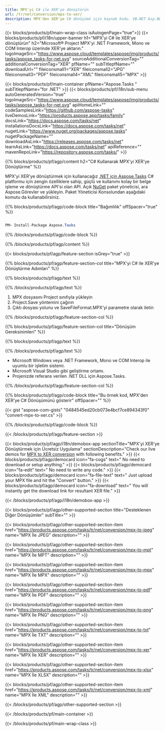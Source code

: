 ```yaml
---
title: MPX'yi C# ile XER'ye dönüştürün 
url: /tr/net/conversion/mpx-to-xer/ 
description: MPX'den XER'ye C# dönüşümü için kaynak kodu. VB.NET Asp.NET veya herhangi bir .NET tabanlı uygulama içinde toplu MPX dosyalarını XER'ye dönüştürmek için API örnek kodunu kullanın.
---
```


{{< blocks/products/pf/main-wrap-class isAutogenPage="true">}}
{{< blocks/products/pf/i18n/upper-banner h1="MPX'yi C# ile XER'ye dönüştürün" h2="Microsoft® Project MPX'yi .NET Framework, Mono ve COM Interop üzerinde XER'ye aktarın." logoImageSrc="https://www.aspose.cloud/templates/aspose/img/products/tasks/aspose_tasks-for-net.svg" sourceAdditionalConversionTag="" additionalConversionTag="XER" pfName="" subTitlepfName="" downloadUrl="" fileiconsmall1="XER" fileiconsmall2="JPG" fileiconsmall3="PDF" fileiconsmall4="XML" fileiconsmall5="MPX" >}}

{{< blocks/products/pf/main-container pfName="Aspose.Tasks " subTitlepfName="for .NET" >}}
{{< blocks/products/pf/i18n/sub-menu autoGeneratedVersion="true" logoImageSrc="https://www.aspose.cloud/templates/aspose/img/products/tasks/aspose_tasks-for-net.svg" apiHomeLink="" codeSamplesLink="https://github.com/aspose-tasks" liveDemosLink="https://products.aspose.app/tasks/family" docsLink="https://docs.aspose.com/tasks/net" installationsDocsLink="https://docs.aspose.com/tasks/net" nugetLink="https://www.nuget.org/packages/aspose.tasks" nugetPackageName="" downloadAsLink="https://releases.aspose.com/tasks/net" learnAsLink="https://docs.aspose.com/tasks/net" apiReference="" mavenRepoLink="https://repository.aspose.com/tasks/" >}}

{{% blocks/products/pf/agp/content h2="C# Kullanarak MPX'yi XER'ye Dönüştürme" %}}

MPX'yi XER'ye dönüştürmek için kullanacağız
 [.NET için Aspose.Tasks](https://products.aspose.com/tasks/net)
 C# platformu için zengin özelliklere sahip, güçlü ve kullanımı kolay bir belge işleme ve dönüştürme API'si olan API. Açık
 [NuGet](https://www.nuget.org/packages/aspose.tasks)
 paket yöneticisi, ara
 Aspose.Görevler
 ve yükleyin. Paket Yöneticisi Konsolundan aşağıdaki komutu da kullanabilirsiniz.

{{% blocks/products/pf/agp/code-block title="Bağımlılık" offSpacer="true" %}}

```cs

PM> Install-Package Aspose.Tasks

```

{{% /blocks/products/pf/agp/code-block %}}

{{% /blocks/products/pf/agp/content %}}

{{< blocks/products/pf/agp/feature-section isGrey="true" >}}

{{% blocks/products/pf/agp/feature-section-col title="MPX'yi C# ile XER'ye Dönüştürme Adımları" %}}

{{% blocks/products/pf/agp/text %}}

{{% /blocks/products/pf/agp/text %}}

1. MPX dosyasını Project sınıfıyla yükleyin
1. Project.Save yöntemini çağırın
1. Çıktı dosyası yolunu ve SaveFileFormat.MPX'yi parametre olarak iletin

{{% /blocks/products/pf/agp/feature-section-col %}}

{{% blocks/products/pf/agp/feature-section-col title="Dönüşüm Gereksinimleri" %}}

{{% blocks/products/pf/agp/text %}}

{{% /blocks/products/pf/agp/text %}}

- Microsoft Windows veya .NET Framework, Mono ve COM Interop ile uyumlu bir işletim sistemi.
- Microsoft Visual Studio gibi geliştirme ortamı.
- Projenizde referans verilen .NET DLL için Aspose.Tasks.

{{% /blocks/products/pf/agp/feature-section-col %}}

{{% blocks/products/pf/agp/code-block title="Bu örnek kod, MPX'den XER'ye C# Dönüşümünü gösterir" offSpacer="" %}}

{{< gist "aspose-com-gists" "0484545ed20cb073e4bcf7ce894343f0" "convert-mpx-to-xer.cs" >}}

{{% /blocks/products/pf/agp/code-block %}}

{{< /blocks/products/pf/agp/feature-section >}}

<!-- aboutfile Starts -->

{{< blocks/products/pf/agp/i18n/demobox-app sectionTitle="MPX'yi XER'ye Dönüştürmek için Ücretsiz Uygulama" sectionDescription="Check our live demos for [MPX to XER conversion](https://products.aspose.app/tasks/conversion/mpx-to-xer) with following benefits." >}}
        {{< blocks/products/pf/agp/democard icon="fa-cogs" text=" No need to download or setup anything." >}}
        {{< blocks/products/pf/agp/democard icon="fa-edit" text=" No need to write any code." >}}
        {{< blocks/products/pf/agp/democard icon="fa-file-text" text=" Just upload your MPX file and hit the \"Convert\" button." >}}
        {{< blocks/products/pf/agp/democard icon="fa-download" text=" You will instantly get the download link for resultant XER file." >}}

{{< /blocks/products/pf/agp/i18n/demobox-app >}}

<!-- aboutfile Ends -->

{{< blocks/products/pf/agp/other-supported-section title="Desteklenen Diğer Dönüşümler" subTitle="" >}}

{{< blocks/products/pf/agp/other-supported-section-item href="https://products.aspose.com/tasks/tr/net/conversion/mpx-to-jpeg" name="MPX İle JPEG" description="" >}}

{{< blocks/products/pf/agp/other-supported-section-item href="https://products.aspose.com/tasks/tr/net/conversion/mpx-to-mpt" name="MPX İle MPT" description="" >}}

{{< blocks/products/pf/agp/other-supported-section-item href="https://products.aspose.com/tasks/tr/net/conversion/mpx-to-mpx" name="MPX İle MPX" description="" >}}

{{< blocks/products/pf/agp/other-supported-section-item href="https://products.aspose.com/tasks/tr/net/conversion/mpx-to-pdf" name="MPX İle PDF" description="" >}}

{{< blocks/products/pf/agp/other-supported-section-item href="https://products.aspose.com/tasks/tr/net/conversion/mpx-to-png" name="MPX İle PNG" description="" >}}

{{< blocks/products/pf/agp/other-supported-section-item href="https://products.aspose.com/tasks/tr/net/conversion/mpx-to-txt" name="MPX İle TXT" description="" >}}

{{< blocks/products/pf/agp/other-supported-section-item href="https://products.aspose.com/tasks/tr/net/conversion/mpx-to-xer" name="MPX İle XER" description="" >}}

{{< blocks/products/pf/agp/other-supported-section-item href="https://products.aspose.com/tasks/tr/net/conversion/mpx-to-xlsx" name="MPX İle XLSX" description="" >}}

{{< blocks/products/pf/agp/other-supported-section-item href="https://products.aspose.com/tasks/tr/net/conversion/mpx-to-xml" name="MPX İle XML" description="" >}}



{{< /blocks/products/pf/agp/other-supported-section >}}

{{< /blocks/products/pf/main-container >}}
    
{{< /blocks/products/pf/main-wrap-class >}}